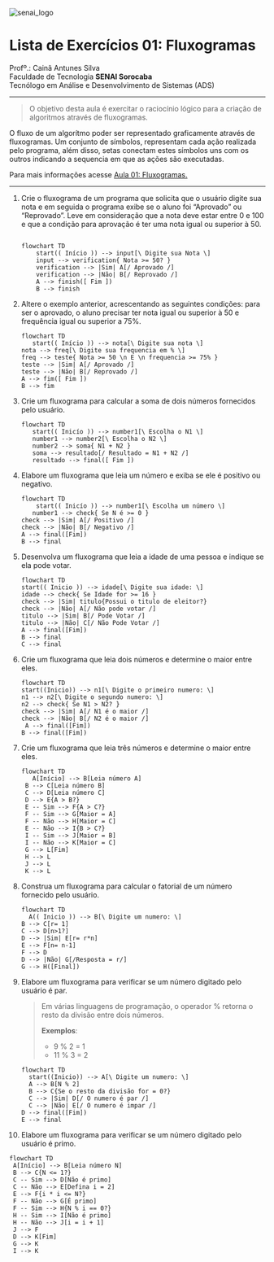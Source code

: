 ![senai_logo](https://transparencia.sp.senai.br/Content/img/logo-senai.png)

# Lista de Exercícios 01: Fluxogramas

Profº.: Cainã Antunes Silva  
Faculdade de Tecnologia **SENAI Sorocaba**  
Tecnólogo em Análise e Desenvolvimento de Sistemas (ADS)
___


> O objetivo desta aula é exercitar o raciocínio lógico para a criação de algoritmos através de fluxogramas.  

O fluxo de um algorítmo poder ser representado graficamente através de fluxogramas. Um conjunto de símbolos, representam cada ação realizada pelo programa, além disso, setas conectam estes símbolos uns com os outros indicando a sequencia em que as ações são executadas.

Para mais informações acesse [Aula 01: Fluxogramas.](https://www.notion.so/cainaantunes/Aula-01-Fluxogramas-188bde521b3b80de90f7dbd9407af71e)

***

1. Crie o fluxograma de um programa que solicita que o usuário digite sua nota e em seguida o programa exibe se o aluno foi “Aprovado” ou “Reprovado”. Leve em consideração que a nota deve estar entre 0 e 100 e que a condição para aprovação é ter uma nota igual ou superior à 50.
   
    ```mermaid
   
    flowchart TD
        start(( Início )) --> input[\ Digite sua Nota \]
        input --> verification{ Nota >= 50? }
        verification --> |Sim| A[/ Aprovado /]
        verification --> |Não| B[/ Reprovado /]
        A --> finish([ Fim ])
        B --> finish
    ```
   
2. Altere o exemplo anterior, acrescentando as seguintes condições: para ser o aprovado, o aluno precisar ter nota igual ou superior à 50 e frequência igual ou superior a 75%.
   
   ```mermaid
   flowchart TD
      start(( Início )) --> nota[\ Digite sua nota \]
   nota --> freq[\ Digite sua frequencia em % \]
   freq --> teste{ Nota >= 50 \n E \n frequencia >= 75% }
   teste --> |Sim| A[/ Aprovado /]
   teste --> |Não| B[/ Reprovado /]
   A --> fim([ Fim ])
   B --> fim
   ```
   
3. Crie um fluxograma para calcular a soma de dois números fornecidos pelo usuário.
   
   ```mermaid
   flowchart TD
      start(( Inicío )) --> number1[\ Escolha o N1 \]
      number1 --> number2[\ Escolha o N2 \]
      number2 --> soma{ N1 + N2 }
      soma --> resultado[/ Resultado = N1 + N2 /]     
      resultado --> final([ Fim ])
   ```
   
4. Elabore um fluxograma que leia um número e exiba se ele é positivo ou negativo.
   
   ```mermaid
   flowchart TD
       start(( Inicío )) --> number1[\ Escolha um número \]
      number1 --> check{ Se N é >= 0 }
   check --> |Sim| A[/ Positivo /]
   check --> |Não| B[/ Negativo /]
   A --> final([Fim])
   B --> final
   ```
   
5. Desenvolva um fluxograma que leia a idade de uma pessoa e indique se ela pode votar.
   
   ```mermaid
   flowchart TD
   start(( Inicio )) --> idade[\ Digite sua idade: \]
   idade --> check{ Se Idade for >= 16 }
   check --> |Sim| titulo{Possui o titulo de eleitor?}
   check --> |Não| A[/ Não pode votar /]
   titulo --> |Sim| B[/ Pode Votar /]
   titulo --> |Não| C[/ Não Pode Votar /]
   A --> final([Fim])
   B --> final 
   C --> final  
   ```
   
6. Crie um fluxograma que leia dois números e determine o maior entre eles.
   
   ```mermaid
   flowchart TD
   start((Inicio)) --> n1[\ Digite o primeiro numero: \]
   n1 --> n2[\ Digite o segundo numero: \]
   n2 --> check{ Se N1 > N2? }
   check --> |Sim| A[/ N1 é o maior /]
   check --> |Não| B[/ N2 é o maior /]
    A --> final([Fim])
   B --> final([Fim]) 
   ```
   
7. Crie um fluxograma que leia três números e determine o maior entre eles.
   
   ```mermaid
   flowchart TD
      A[Início] --> B[Leia número A]
    B --> C[Leia número B]
    C --> D[Leia número C]
    D --> E{A > B?}
    E -- Sim --> F{A > C?}
    F -- Sim --> G[Maior = A]
    F -- Não --> H[Maior = C]
    E -- Não --> I{B > C?}
    I -- Sim --> J[Maior = B]
    I -- Não --> K[Maior = C]
    G --> L[Fim]
    H --> L
    J --> L
    K --> L
   ```
   
8. Construa um fluxograma para calcular o fatorial de um número fornecido pelo usuário.
   
   ```mermaid
   flowchart TD
     A(( Inicio )) --> B[\ Digite um numero: \]
   B --> C[r= 1]
   C --> D[n>1?]
   D --> |Sim| E[r= r*n]
   E --> F[n= n-1]
   F --> D
   D --> |Não| G[/Resposta = r/]
   G --> H([Final])
   ```
   
9. Elabore um fluxograma para verificar se um número digitado pelo usuário é par.
   
   > Em várias linguagens de programação, o operador % retorna o resto da divisão entre dois números.    
   > 
   >**Exemplos**:  
   > - 9 % 2 = 1  
   > - 11 % 3 = 2
   
   ```mermaid
   flowchart TD
     start((Inicio)) --> A[\ Digite um numero: \]
     A --> B[N % 2]
     B --> C{Se o resto da divisão for = 0?}
     C --> |Sim| D[/ O numero é par /]
     C --> |Não| E[/ O numero é impar /]
   D --> final([Fim])
   E --> final
   ```
   
10. Elabore um fluxograma para verificar se um número digitado pelo usuário é primo.
   
   ```mermaid
   flowchart TD
    A[Início] --> B[Leia número N]
    B --> C{N <= 1?}
    C -- Sim --> D[Não é primo]
    C -- Não --> E[Defina i = 2]
    E --> F{i * i <= N?}
    F -- Não --> G[É primo]
    F -- Sim --> H{N % i == 0?}
    H -- Sim --> I[Não é primo]
    H -- Não --> J[i = i + 1]
    J --> F
    D --> K[Fim]
    G --> K
    I --> K
   ```